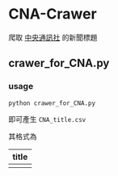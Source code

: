 # CNA-Crawer
爬取 [中央通訊社](https://www.cna.com.tw/) 的新聞標題

## crawer_for_CNA.py

### usage
```
python crawer_for_CNA.py
```

即可產生
`CNA_title.csv`

其格式為


| title | 
| -------- | 
| |

